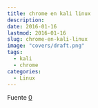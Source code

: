 ```yaml
---
title: chrome en kali linux
description: 
date: 2016-01-16
lastmod: 2016-01-16
slug: chrome-en-kali-linux
image: "covers/draft.png"
tags:
  - kali
  - chrome
categories:
  - Linux
---
```




Fuente [0][0]

[0]: https://creadpag.wordpress.com/2015/08/25/como-instalar-google-chrome-en-kali-linux-2-0/
